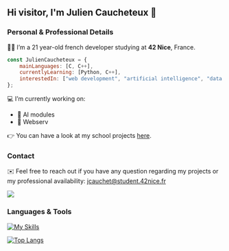 ## Hi visitor, I'm Julien Caucheteux 👋

### Personal & Professional Details

👨‍💻 I’m a 21 year-old french developer studying at **42 Nice**, France.

```javascript
const JulienCaucheteux = {
    mainLanguages: [C, C++],
    currentlyLearning: [Python, C++],
    interestedIn: ["web development", "artificial intelligence", "data science"]
};
```
💻 I’m currently working on:
- 🎸 AI modules
- 🌱 Webserv

👉 You can have a look at my school projects [here](https://github.com/julien-ctx/42_common_core/).

### Contact

✉️ Feel free to reach out if you have any question regarding my projects or my professional availability: jcauchet@student.42nice.fr

[<img src="https://img.shields.io/badge/LinkedIn-0077B5?style=for-the-badge&logo=linkedin&logoColor=white">](https://www.linkedin.com/in/julien-caucheteux-39bba6223/)
### Languages & Tools
[![My Skills](https://skillicons.dev/icons?i=c,cpp,python,html,css,vim,vscode,linux)](https://skillicons.dev)

[![Top Langs](https://github-readme-stats.vercel.app/api/top-langs/?username=julien-ctx&layout=compact)](https://github.com/anuraghazra/github-readme-stats)

